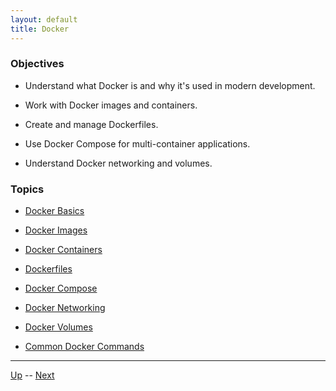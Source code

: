 ```yaml
---
layout: default
title: Docker
---
```


### Objectives

* Understand what Docker is and why it's used in modern development.

* Work with Docker images and containers.

* Create and manage Dockerfiles.

* Use Docker Compose for multi-container applications.

* Understand Docker networking and volumes.

### Topics

*  [Docker Basics](dockerBasics.md)

*  [Docker Images](dockerImages.md)

*  [Docker Containers](dockerContainers.md)

*  [Dockerfiles](dockerfiles.md)

*  [Docker Compose](dockerCompose.md)

*  [Docker Networking](dockerNetworking.md)

*  [Docker Volumes](dockerVolumes.md)

*  [Common Docker Commands](dockerCommands.md)

<hr>

[Up](../README.md) -- [Next](dockerBasics.md)
